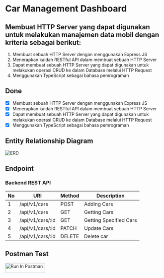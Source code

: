 # Car Management Dashboard

## Membuat HTTP Server yang dapat digunakan untuk melakukan manajemen data mobil dengan kriteria sebagai berikut:
1. Membuat sebuah HTTP Server dengan menggunakan Express JS
2. Menerapkan kaidah RESTful API dalam membuat sebuah HTTP Server
3. Dapat membuat sebuah HTTP Server yang dapat digunakan untuk melakukan operasi CRUD ke dalam Database melalui HTTP Request
4. Menggunakan TypeScript sebagai bahasa pemrograman

## Done
- [X] Membuat sebuah HTTP Server dengan menggunakan Express JS
- [X] Menerapkan kaidah RESTful API dalam membuat sebuah HTTP Server
- [X] Dapat membuat sebuah HTTP Server yang dapat digunakan untuk melakukan operasi CRUD ke dalam Database melalui HTTP Request
- [X] Menggunakan TypeScript sebagai bahasa pemrograman

## Entity Relationship Diagram
![ERD](https://i.ibb.co/2ygvZYw/car-management-dashboard.png)

## Endpoint
### Backend REST API
| No | URI                                 | Method    | Description                              |
| -- | ----------------------------------- | --------- | ---------------------------------------- |
| 1  | /api/v1/cars                        | POST      | Adding Cars                              |
| 2  | /api/v1/cars                        | GET       | Getting Cars                             |
| 3  | /api/v1/cars/:id                    | GET       | Getting Specified Cars                   |
| 4  | /api/v1/cars/:id                    | PATCH     | Update Cars                              |
| 5  | /api/v1/cars/:id                    | DELETE    | Delete car                               |

## Postman Test
[<img src="https://run.pstmn.io/button.svg" alt="Run In Postman" style="width: 128px; height: 32px;">](https://god.gw.postman.com/run-collection/30664113-1cfa44be-eb6e-43ce-8ee5-8a5e53acec9d?action=collection%2Ffork&source=rip_markdown&collection-url=entityId%3D30664113-1cfa44be-eb6e-43ce-8ee5-8a5e53acec9d%26entityType%3Dcollection%26workspaceId%3D4263bd11-041f-40d1-819e-c671549b1ca7)
